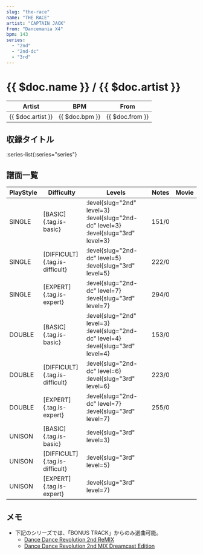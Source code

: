 ```yaml
---
slug: "the-race"
name: "THE RACE"
artist: "CAPTAIN JACK"
from: "Dancemania X4"
bpm: 143
series:
  - "2nd"
  - "2nd-dc"
  - "3rd"
---
```


# {{ $doc.name }} / {{ $doc.artist }}

|Artist|BPM|From|
|------|---|----|
|{{ $doc.artist }}|{{ $doc.bpm }}|{{ $doc.from }}|

## 収録タイトル

:series-list{:series="series"}

## 譜面一覧

|PlayStyle|Difficulty|Levels|Notes|Movie|
|---------|----------|------|-----|-----|
|SINGLE|[BASIC]{.tag.is-basic}|<div class="field is-grouped is-grouped-multiline">:level{slug="2nd" level=3} :level{slug="2nd-dc" level=3} :level{slug="3rd" level=3}</div>|151/0||
|SINGLE|[DIFFICULT]{.tag.is-difficult}|<div class="field is-grouped is-grouped-multiline">:level{slug="2nd-dc" level=5} :level{slug="3rd" level=5}</div>|222/0||
|SINGLE|[EXPERT]{.tag.is-expert}|<div class="field is-grouped is-grouped-multiline">:level{slug="2nd-dc" level=7} :level{slug="3rd" level=7}</div>|294/0||
|DOUBLE|[BASIC]{.tag.is-basic}|<div class="field is-grouped is-grouped-multiline">:level{slug="2nd" level=3} :level{slug="2nd-dc" level=4} :level{slug="3rd" level=4}</div>|153/0||
|DOUBLE|[DIFFICULT]{.tag.is-difficult}|<div class="field is-grouped is-grouped-multiline">:level{slug="2nd-dc" level=6} :level{slug="3rd" level=6}</div>|223/0||
|DOUBLE|[EXPERT]{.tag.is-expert}|<div class="field is-grouped is-grouped-multiline">:level{slug="2nd-dc" level=7} :level{slug="3rd" level=7}</div>|255/0||
|UNISON|[BASIC]{.tag.is-basic}|<div class="field is-grouped is-grouped-multiline">:level{slug="3rd" level=3}</div>|||
|UNISON|[DIFFICULT]{.tag.is-difficult}|<div class="field is-grouped is-grouped-multiline">:level{slug="3rd" level=5}</div>|||
|UNISON|[EXPERT]{.tag.is-expert}|<div class="field is-grouped is-grouped-multiline">:level{slug="3rd" level=7}</div>|||

## メモ

- 下記のシリーズでは、「BONUS TRACK」からのみ選曲可能。
  - [Dance Dance Revolution 2nd ReMIX](/series/2nd)
  - [Dance Dance Revolution 2nd MIX Dreamcast Edition](/series/2nd-dc)
